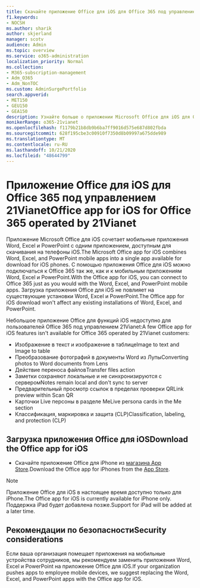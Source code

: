 ```yaml
---
title: Скачайте приложение Office для iOS для Office 365 под управлением 21Vianet
f1.keywords:
- NOCSH
ms.author: sharik
author: skjerland
manager: scotv
audience: Admin
ms.topic: overview
ms.service: o365-administration
localization_priority: Normal
ms.collection:
- M365-subscription-management
- Adm_O365
- Adm_NonTOC
ms.custom: AdminSurgePortfolio
search.appverid:
- MET150
- GEU150
- GEA150
description: Узнайте больше о приложении Microsoft Office для iOS для Office 365 под управлением 21Vianet и о том, как скачать его для клиентов в Китае.
monikerRange: o365-21vianet
ms.openlocfilehash: f1179b21b8db9b6ba7ff9016d575e687d802fbda
ms.sourcegitcommit: 628f195cbe3c00910f7350d8b09997a675dde989
ms.translationtype: MT
ms.contentlocale: ru-RU
ms.lasthandoff: 10/21/2020
ms.locfileid: "48644799"
---
```

# <a name="office-app-for-ios-for-office-365-operated-by-21vianet"></a><span data-ttu-id="de297-103">Приложение Office для iOS для Office 365 под управлением 21Vianet</span><span class="sxs-lookup"><span data-stu-id="de297-103">Office app for iOS for Office 365 operated by 21Vianet</span></span>

<span data-ttu-id="de297-104">Приложение Microsoft Office для iOS сочетает мобильные приложения Word, Excel и PowerPoint с одним приложением, доступным для скачивания на телефоны iOS.</span><span class="sxs-lookup"><span data-stu-id="de297-104">The Microsoft Office app for iOS combines Word, Excel, and PowerPoint mobile apps into a single app available for download for iOS phones.</span></span> <span data-ttu-id="de297-105">С помощью приложения Office для iOS можно подключаться к Office 365 так же, как и к мобильным приложениям Word, Excel и PowerPoint.</span><span class="sxs-lookup"><span data-stu-id="de297-105">With the Office app for iOS, you can connect to Office 365 just as you would with the Word, Excel, and PowerPoint mobile apps.</span></span> <span data-ttu-id="de297-106">Загрузка приложения Office для iOS не повлияет на существующие установки Word, Excel и PowerPoint.</span><span class="sxs-lookup"><span data-stu-id="de297-106">The Office app for iOS download won't affect any existing installations of Word, Excel, and PowerPoint.</span></span>

<span data-ttu-id="de297-107">Небольшое приложение Office для функций iOS недоступно для пользователей Office 365 под управлением 21Vianet:</span><span class="sxs-lookup"><span data-stu-id="de297-107">A few Office app for iOS features isn't available for Office 365 operated by 21Vianet customers:</span></span>

- <span data-ttu-id="de297-108">Изображение в текст и изображение в таблице</span><span class="sxs-lookup"><span data-stu-id="de297-108">Image to text and Image to table</span></span> 
- <span data-ttu-id="de297-109">Преобразование фотографий в документы Word из Лупы</span><span class="sxs-lookup"><span data-stu-id="de297-109">Converting photos to Word documents from Lens</span></span> 
- <span data-ttu-id="de297-110">Действие переноса файлов</span><span class="sxs-lookup"><span data-stu-id="de297-110">Transfer files action</span></span> 
- <span data-ttu-id="de297-111">Заметки сохраняют локальные и не синхронизируются с сервером</span><span class="sxs-lookup"><span data-stu-id="de297-111">Notes remain local and don't sync to server</span></span>
- <span data-ttu-id="de297-112">Предварительный просмотр ссылок в пределах проверки QR</span><span class="sxs-lookup"><span data-stu-id="de297-112">Link preview within Scan QR</span></span>
- <span data-ttu-id="de297-113">Карточки Live персоны в разделе Me</span><span class="sxs-lookup"><span data-stu-id="de297-113">Live persona cards in the Me section</span></span>
- <span data-ttu-id="de297-114">Классификация, маркировка и защита (CLP)</span><span class="sxs-lookup"><span data-stu-id="de297-114">Classification, labeling, and protection (CLP)</span></span>


## <a name="download-the-office-app-for-ios"></a><span data-ttu-id="de297-115">Загрузка приложения Office для iOS</span><span class="sxs-lookup"><span data-stu-id="de297-115">Download the Office app for iOS</span></span>

- <span data-ttu-id="de297-116">Скачайте приложение Office для iPhone из [магазина App Store](https://products.office.com/mobile/office?rtc=2).</span><span class="sxs-lookup"><span data-stu-id="de297-116">Download the Office app for iPhones from the [App Store](https://products.office.com/mobile/office?rtc=2).</span></span> 

> [!NOTE]
> <span data-ttu-id="de297-117">Приложение Office для iOS в настоящее время доступно только для iPhone.</span><span class="sxs-lookup"><span data-stu-id="de297-117">The Office app for iOS is currently available for iPhone only.</span></span> <span data-ttu-id="de297-118">Поддержка iPad будет добавлена позже.</span><span class="sxs-lookup"><span data-stu-id="de297-118">Support for iPad will be added at a later time.</span></span> 

## <a name="security-considerations"></a><span data-ttu-id="de297-119">Рекомендации по безопасности</span><span class="sxs-lookup"><span data-stu-id="de297-119">Security considerations</span></span>

<span data-ttu-id="de297-120">Если ваша организация помещает приложения на мобильные устройства сотрудников, мы рекомендуем заменить приложения Word, Excel и PowerPoint на приложение Office для iOS.</span><span class="sxs-lookup"><span data-stu-id="de297-120">If your organization pushes apps to employee mobile devices, we suggest replacing the Word, Excel, and PowerPoint apps with the Office app for iOS.</span></span>  


